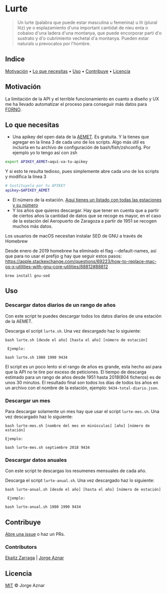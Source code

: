 # Lurte

> Un lurte (palabra que puede estar masculina u femenina) u lit (plural litz) ye o esplazamiento d'una important cantidat de nieu enta o cobaixo d'una ladera d'una montanya, que puede encorporar parti d'o sustrato y d'o cubrimiento vechetal d'a montanya. Pueden estar naturals u prevocatos por l'hombre.


## Indice

<p align="left">
  <a href="#motivación">Motivación</a> •
  <a href="#lo-que-necesitas">Lo que necesitas</a> •
  <a href="#uso">Uso</a> •
  <a href="#contribuye">Contribuye</a> •
  <a href="#licencia">Licencia</a>
</p>

## Motivación

La limitación de la API y el terrible funcionamiento en cuanto a diseño y UX me ha llevado automatizar el proceso para conseguir más datos para [FORNO](https://forno.es).

## Lo que necesitas

* Una apikey del open data de la [AEMET](https://opendata.aemet.es/centrodedescargas/inicio). Es gratuita. Y la tienes que agregar en la línea 3 de cada uno de los scripts. Algo más útil es incluirla en tu archivo de configuración de bash/fish/zshconfig. Por ejemplo yo lo tengo así con zsh

``` bash
export APIKEY_AEMET=aquí-va-tu-apikey
```

Y si esto te resulta tedioso, pues simplemente abre cada uno de los scripts y modifica la línea 3

``` bash
# Sustituyela por tu APIKEY
apikey=$APIKEY_AEMET
```

* El número de la estación. [Aquí tienes un listado con todas las estaciones y su número](https://github.com/jorgeatgu/lurte/blob/master/estaciones.json)
* Y los años que quieres descargar. Hay que tener en cuenta que a partir de ciertos años la cantidad de datos que se recoge es mayor, en el caso de la estación del Aeropuerto de Zaragoza a partir de 1951 se recogen muchos más datos.

Los usuarios de macOS necesitan instalar SED de GNU a través de Homebrew

Desde enero de 2019 homebrew ha eliminado el flag --default-names, así que para no usar el prefijo g hay que seguir estos pasos: https://apple.stackexchange.com/questions/69223/how-to-replace-mac-os-x-utilities-with-gnu-core-utilities/88812#88812

```
brew install gnu-sed
```

## Uso

### Descargar datos diarios de un rango de años

Con este script te puedes descargar todos los datos diarios de una estación de la AEMET.

Descarga el script ```lurte.sh```. Una vez descargado haz lo siguiente:

```
bash lurte.sh [desde el año] [hasta el año] [número de estación]

 Ejemplo:

bash lurte.sh 1980 1990 9434
```

El script es un poco lento si el rango de años es grande, esta hecho así para que la API no te tire por exceso de peticiones. El tiempo de descarga estimado para un rango de años desde 1951 hasta 2018(804 ficheros) es de unos 30 minutos. El resultado final son todos los días de todos los años en un archivo con el nombre de la estación, ejemplo: ```9434-total-diario.json```.

### Descargar un mes

Para descargar solamente un mes hay que usar el script ```lurte-mes.sh```. Una vez descargado haz lo siguiente:

```
bash lurte-mes.sh [nombre del mes en minúsculas] [año] [número de estación]

Ejemplo:

bash lurte-mes.sh septiembre 2018 9434
```

### Descargar datos anuales

Con este script te descargas los resumenes mensuales de cada año.

Descarga el script ```lurte-anual.sh```. Una vez descargado haz lo siguiente:

```
bash lurte-anual.sh [desde el año] [hasta el año] [número de estación]

 Ejemplo:

bash lurte-anual.sh 1980 1990 9434
```

## Contribuye

[Abre una issue](https://github.com/RichardLitt/standard-readme/issues/new) o haz un PRs.

### Contributors

[Ekaitz Zarraga](https://github.com/ekaitz-zarraga) | [Jorge Aznar](https://github.com/jorgeatgu) 

## Licencia

[MIT](LICENSE) © Jorge Aznar
